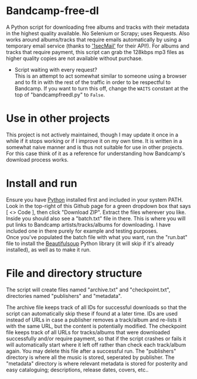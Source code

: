 # Bandcamp-free-dl
A Python script for downloading free albums and tracks with their metadata in the highest quality available. No Selenium or Scrapy; uses Requests. Also works around albums/tracks that require emails automatically by using a temporary email service (thanks to ['1secMail'](https://www.1secmail.com/api/) for their API!). For albums and tracks that require payment, this script can grab the 128kbps mp3 files as higher quality copies are not available without purchase.

* Script waiting with every request?  
This is an attempt to act somewhat similar to someone using a browser and to fit in with the rest of the traffic in order to be respectful to Bandcamp. If you want to turn this off, change the `WAITS` constant at the top of "bandcampfreedl.py" to `False`.

# Use in other projects
This project is not actively maintained, though I may update it once in a while if it stops working or if I improve it on my own time. 
It is written in a somewhat naive manner and is thus not suitable for use in other projects. For this case think of it as a reference for understanding how Bandcamp's download process works.

# Install and run
Ensure you have [Python](https://www.python.org/) installed first and included in your system PATH.  
Look in the top-right of this Github page for a green dropdown box that says \[ <> Code \], then click "Download ZIP". Extract the files wherever you like.  
Inside you should also see a "batch.txt" file in there. This is where you will put links to Bandcamp artists/tracks/albums for downloading. I have included one in there purely for example and testing purposes.  
Once you've populated the batch file with what you want, run the "run.bat" file to install the [Beautifulsoup](https://pypi.org/project/beautifulsoup4/) Python library (it will skip if it's already installed), as well as to make it run.

# File and directory structure
The script will create files named "archive.txt" and "checkpoint.txt", directories named "publishers" and "metadata".

The archive file keeps track of all IDs for successful downloads so that the script can automatically skip these if found at a later time. IDs are used instead of URLs in case a publisher removes a track/album and re-lists it with the same URL, but the content is potentially modified. 
The checkpoint file keeps track of all URLs for tracks/albums that were downloaded successfully and/or require payment, so that if the script crashes or fails it will automatically start where it left off rather than check each track/album again. You may delete this file after a successful run. 
The "publishers" directory is where all the music is stored, seperated by publisher. 
The "metadata" directory is where relevant metadata is stored for posterity and easy cataloguing; descriptions, release dates, covers, etc..
